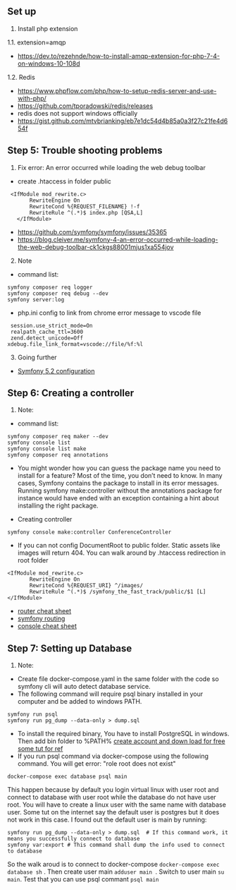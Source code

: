 

## Set up
1. Install php extension

1.1.  extension=amqp
- https://dev.to/rezehnde/how-to-install-amqp-extension-for-php-7-4-on-windows-10-108d

1.2. Redis
- https://www.phpflow.com/php/how-to-setup-redis-server-and-use-with-php/
- https://github.com/tporadowski/redis/releases
- redis does not support windows officially
- https://gist.github.com/mtvbrianking/eb7e1dc54d4b85a0a3f27c21fe4d654f

## Step 5: Trouble shooting problems
1. Fix error: An error occurred while loading the web debug toolbar
- create .htaccess in folder public
```
 <IfModule mod_rewrite.c>
       RewriteEngine On
       RewriteCond %{REQUEST_FILENAME} !-f
       RewriteRule ^(.*)$ index.php [QSA,L]
   </IfModule>
```
- https://github.com/symfony/symfony/issues/35365
- https://blog.cleiver.me/symfony-4-an-error-occurred-while-loading-the-web-debug-toolbar-ck1ckgs88001mjus1xa554jov

2. Note
- command list:
```
symfony composer req logger
symfony composer req debug --dev
symfony server:log
```
- php.ini config to link from chrome error message to vscode file
```
 session.use_strict_mode=On
 realpath_cache_ttl=3600
 zend.detect_unicode=Off
xdebug.file_link_format=vscode://file/%f:%l
```

3. Going further
- [Symfony 5.2 configuration](https://symfony.com/doc/current/configuration.html)

## Step 6: Creating a controller
1. Note:
- command list:
```
symfony composer req maker --dev
symfony console list
symfony console list make
symfony composer req annotations
```
- You might wonder how you can guess the package name you need to install for a feature? Most of the time, you don’t need to know. In many cases, Symfony contains the package to install in its error messages. Running symfony make:controller without the annotations package for instance would have ended with an exception containing a hint about installing the right package.

- Creating controller
```
symfony console make:controller ConferenceController
```
- If you can not config DocumentRoot to public folder. Static assets like images will return 404. You can walk around by .htaccess redirection in root folder
```
<IfModule mod_rewrite.c>
       RewriteEngine On
       RewriteCond %{REQUEST_URI} ^/images/
       RewriteRule ^(.*)$ /symfony_the_fast_track/public/$1 [L]
</IfModule>
```
- [router cheat sheet](https://github.com/andreia/symfony-cheat-sheets/blob/master/Symfony4/routing_en_part1.pdf)
- [symfony routing](https://symfony.com/doc/current/routing.html)
- [console cheat sheet](https://github.com/andreia/symfony-cheat-sheets/blob/master/Symfony4/console_en_42.pdf)

## Step 7: Setting up Database
1. Note:

- Create file docker-compose.yaml in the same folder with the code so symfony cli will auto detect database service.
- The following command will require psql binary installed in your computer and be added to windows PATH.
```
symfony run psql
symfony run pg_dump --data-only > dump.sql
```
- To install the required binary, You have to install PostgreSQL in windows. Then add bin folder to %PATH%
[create account and down load for free](https://www.enterprisedb.com/downloads/postgresql)
[some tut for ref](http://www.7codes.info/post/13/install-postgresql-in-xampp-on-windows-and-integrate-phppgadmin-tool)
- If you run psql command via docker-compose using the following command. You will get error: "role root does not exist"
```
docker-compose exec database psql main
```
This happen because by default you login virtual linux with user root and connect to database with user root while the database do not have user root. You will have to create a linux user with the same name with database user. Some tut on the internet say the default user is postgres but it does not work in this case. I found out the default user is main by running:
```
symfony run pg_dump --data-only > dump.sql  # If this command work, it means you successfully connect to database
symfony var:export # This command shall dump the info used to connect to database
```
So the walk aroud is to connect to docker-compose ```docker-compose exec database sh``` . Then create user main ```adduser main ```. Switch to user main ```su main```. Test that you can use psql commant ``` psql main ```
